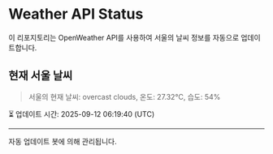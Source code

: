 
# Weather API Status

이 리포지토리는 OpenWeather API를 사용하여 서울의 날씨 정보를 자동으로 업데이트합니다.

## 현재 서울 날씨
> 서울의 현재 날씨: overcast clouds, 온도: 27.32°C, 습도: 54%

⏳ 업데이트 시간: 2025-09-12 06:19:40 (UTC)

---
자동 업데이트 봇에 의해 관리됩니다.
